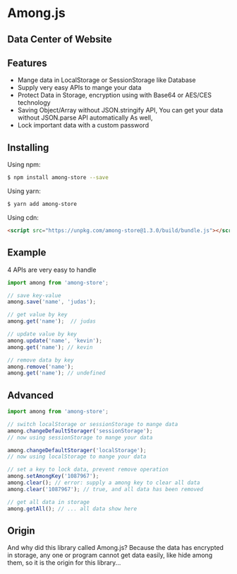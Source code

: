 # Among.js
## Data Center of Website
## Features

- Mange data in LocalStorage or SessionStorage like Database
- Supply very easy APIs to mange your data
- Protect Data in Storage, encryption using with Base64 or AES/CES technology
- Saving Object/Array without JSON.stringify API, You can get your data without JSON.parse API automatically As well, 
- Lock important data with a custom password

## Installing

Using npm:

```bash
$ npm install among-store --save
```

Using yarn:

```bash
$ yarn add among-store
```

Using cdn:

```html
<script src="https://unpkg.com/among-store@1.3.0/build/bundle.js"></script>
```

## Example
4 APIs are very easy to handle

```js
import among from 'among-store';

// save key-value
among.save('name', 'judas');

// get value by key
among.get('name');  // judas

// update value by key
among.update('name', 'kevin');
among.get('name'); // kevin

// remove data by key
among.remove('name');
among.get('name'); // undefined
```

## Advanced

```js
import among from 'among-store';

// switch localStorage or sessionStorage to mange data
among.changeDefaultStorager('sessionStorage');
// now using sessionStorage to mange your data

among.changeDefaultStorager('localStorage');
// now using localStorage to mange your data

// set a key to lock data, prevent remove operation
among.setAmongKey('1087967');
among.clear(); // error: supply a among key to clear all data
among.clear('1087967'); // true, and all data has been removed

// get all data in storage
among.getAll(); // ... all data show here
```

## Origin
And why did this library called Among.js? Because the data has encrypted in storage, any one or program cannot 
get data easily, like hide among them, so it is the origin for this library...